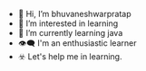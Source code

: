 - 👋 Hi, I’m bhuvaneshwarpratap
- 👀 I’m interested in learning
- 🌱 I’m currently learning java
- 👁️‍🗨️ I'm an enthusiastic learner
- ☣️ Let's help me in learning.

<!---
bhuvaneshwarpratap/bhuvaneshwarpratap is a ✨ special ✨ repository because its `README.md` (this file) appears on your GitHub profile.
You can click the Preview link to take a look at your changes.
--->
